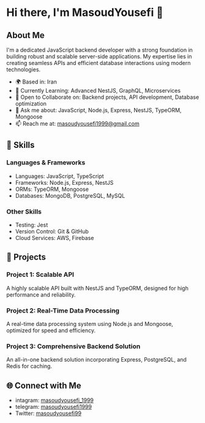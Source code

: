 Hi there, I'm MasoudYousefi 👋
============================

About Me
--------

I'm a dedicated JavaScript backend developer with a strong foundation in building robust and scalable server-side applications. My expertise lies in creating seamless APIs and efficient database interactions using modern technologies.

-   🌍 Based in: Iran
-   🌱 Currently Learning: Advanced NestJS, GraphQL, Microservices
-   👯 Open to Collaborate on: Backend projects, API development, Database optimization
-   💬 Ask me about: JavaScript, Node.js, Express, NestJS, TypeORM, Mongoose
-   📫 Reach me at: masoudyousefi1999@gmail.com


🚀 Skills
---------

### Languages & Frameworks

-   Languages: JavaScript, TypeScript
-   Frameworks: Node.js, Express, NestJS
-   ORMs: TypeORM, Mongoose
-   Databases: MongoDB, PostgreSQL, MySQL

### Other Skills

-   Testing: Jest
-   Version Control: Git & GitHub
-   Cloud Services: AWS, Firebase



💼 Projects
-----------

### Project 1: Scalable API

A highly scalable API built with NestJS and TypeORM, designed for high performance and reliability.

### Project 2: Real-Time Data Processing

A real-time data processing system using Node.js and Mongoose, optimized for speed and efficiency.

### Project 3: Comprehensive Backend Solution

An all-in-one backend solution incorporating Express, PostgreSQL, and Redis for caching.

🌐 Connect with Me
------------------

-   intagram: [masoudyousefi_1999](https://www.instagram.com/masoudyousefi_1999)
-   telegram: [masoudyousefi1999](https://www.t.me/masoudyousefi1999)
-   Twitter: [masoudyousefi99](https://x.com/MasoudYousefi99)
